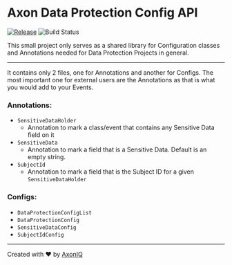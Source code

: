 # Axon Data Protection Config API

[![Release](https://img.shields.io/github/release/AxonIQ/axon-dataprotection-config-api.svg?style=flat-square)](https://github.com/AxonIQ/axon-dataprotection-config-api/releases/latest)
![Build Status](https://github.com/AxonIQ/axon-dataprotection-config-api/workflows/Axon%20Data%20Protection%20Config%20API/badge.svg?branch=master)

This small project only serves as a shared library for Configuration classes and Annotations needed for Data Protection Projects in general.

---

It contains only 2 files, one for Annotations and another for Configs. The most important one for external users are the Annotations as that is what you would add to your Events.

### Annotations:
- `SensitiveDataHolder`
  - Annotation to mark a class/event that contains any Sensitive Data field on it
- `SensitiveData`
  - Annotation to mark a field that is a Sensitive Data. Default is an empty string.
- `SubjectId`
  - Annotation to mark a field that is the Subject ID for a given `SensitiveDataHolder`

### Configs:
- `DataProtectionConfigList`
- `DataProtectionConfig`
- `SensitiveDataConfig`
- `SubjectIdConfig`

---
Created with :heart: by [AxonIQ](https://axoniq.io/)